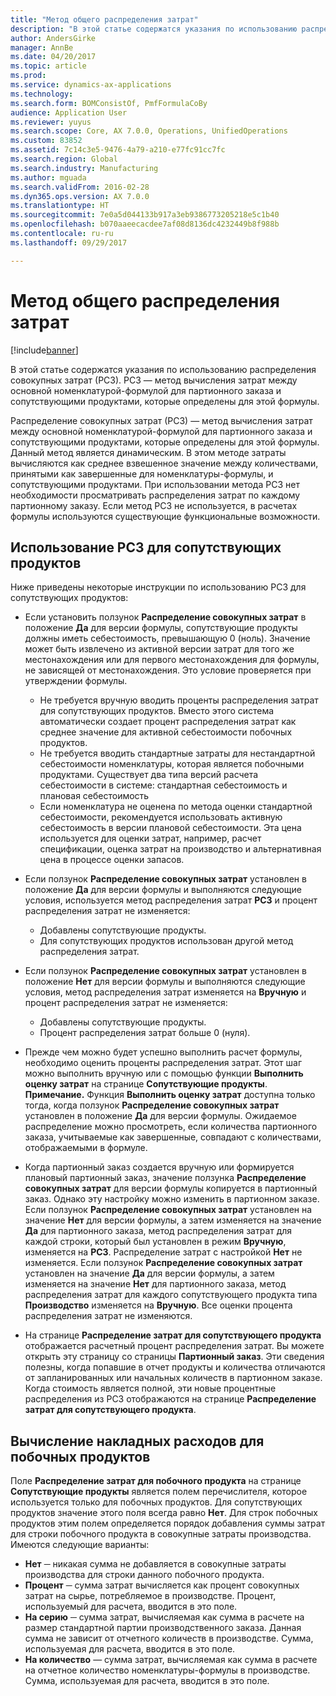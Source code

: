 ```yaml
---
title: "Метод общего распределения затрат"
description: "В этой статье содержатся указания по использованию распределения совокупных затрат (РСЗ). РСЗ — метод вычисления затрат между основной номенклатурой-формулой для партионного заказа и сопутствующими продуктами, которые определены для этой формулы."
author: AndersGirke
manager: AnnBe
ms.date: 04/20/2017
ms.topic: article
ms.prod: 
ms.service: dynamics-ax-applications
ms.technology: 
ms.search.form: BOMConsistOf, PmfFormulaCoBy
audience: Application User
ms.reviewer: yuyus
ms.search.scope: Core, AX 7.0.0, Operations, UnifiedOperations
ms.custom: 83852
ms.assetid: 7c14c3e5-9476-4a79-a210-e77fc91cc7fc
ms.search.region: Global
ms.search.industry: Manufacturing
ms.author: mguada
ms.search.validFrom: 2016-02-28
ms.dyn365.ops.version: AX 7.0.0
ms.translationtype: HT
ms.sourcegitcommit: 7e0a5d044133b917a3eb9386773205218e5c1b40
ms.openlocfilehash: b070aaeecacdee7af08d8136dc4232449b8f988b
ms.contentlocale: ru-ru
ms.lasthandoff: 09/29/2017

---
```


# <a name="total-cost-allocation-method"></a>Метод общего распределения затрат

[!include[banner](../includes/banner.md)]


В этой статье содержатся указания по использованию распределения совокупных затрат (РСЗ). РСЗ — метод вычисления затрат между основной номенклатурой-формулой для партионного заказа и сопутствующими продуктами, которые определены для этой формулы.

Распределение совокупных затрат (РСЗ) — метод вычисления затрат между основной номенклатурой-формулой для партионного заказа и сопутствующими продуктами, которые определены для этой формулы. Данный метод является динамическим. В этом методе затраты вычисляются как среднее взвешенное значение между количествами, принятыми как завершенные для номенклатуры-формулы, и сопутствующими продуктами. При использовании метода РСЗ нет необходимости просматривать распределения затрат по каждому партионному заказу. Если метод РСЗ не используется, в расчетах формулы используются существующие функциональные возможности.

## <a name="using-tca-for-coproducts"></a>Использование РСЗ для сопутствующих продуктов
Ниже приведены некоторые инструкции по использованию РСЗ для сопутствующих продуктов:

-   Если установить ползунок **Распределение совокупных затрат** в положение **Да** для версии формулы, сопутствующие продукты должны иметь себестоимость, превышающую 0 (ноль). Значение может быть извлечено из активной версии затрат для того же местонахождения или для первого местонахождения для формулы, не зависящей от местонахождения. Это условие проверяется при утверждении формулы.

    -   Не требуется вручную вводить проценты распределения затрат для сопутствующих продуктов. Вместо этого система автоматически создает процент распределения затрат как среднее значение для активной себестоимости побочных продуктов. 
    -   Не требуется вводить стандартные затраты для нестандартной себестоимости номенклатуры, которая является побочными продуктами. Существует два типа версий расчета себестоимости в системе: стандартная себестоимость и плановая себестоимость 
    -   Если номенклатура не оценена по метода оценки стандартной себестоимости, рекомендуется использовать активную себестоимость в версии плановой себестоимости. Эта цена используется для оценки затрат, например, расчет спецификации, оценка затрат на производство и альтернативная цена в процессе оценки запасов. 

-   Если ползунок **Распределение совокупных затрат** установлен в положение **Да** для версии формулы и выполняются следующие условия, используется метод распределения затрат **РСЗ** и процент распределения затрат не изменяется:
    -   Добавлены сопутствующие продукты.
    -   Для сопутствующих продуктов использован другой метод распределения затрат.
-   Если ползунок **Распределение совокупных затрат** установлен в положение **Нет** для версии формулы и выполняются следующие условия, метод распределения затрат изменяется на **Вручную** и процент распределения затрат не изменяется:
    -   Добавлены сопутствующие продукты.
    -   Процент распределения затрат больше 0 (нуля).
-   Прежде чем можно будет успешно выполнить расчет формулы, необходимо оценить проценты распределения затрат. Этот шаг можно выполнить вручную или с помощью функции **Выполнить оценку затрат** на странице **Сопутствующие продукты**. **Примечание.** Функция **Выполнить оценку затрат** доступна только тогда, когда ползунок **Распределение совокупных затрат** установлен в положение **Да** для версии формулы. Ожидаемое распределение можно просмотреть, если количества партионного заказа, учитываемые как завершенные, совпадают с количествами, отображаемыми в формуле.
-   Когда партионный заказ создается вручную или формируется плановый партионный заказ, значение ползунка **Распределение совокупных затрат** для версии формулы копируется в партионный заказ. Однако эту настройку можно изменить в партионном заказе. Если ползунок **Распределение совокупных затрат** установлен на значение **Нет** для версии формулы, а затем изменяется на значение **Да** для партионного заказа, метод распределения затрат для каждой строки, который был установлен в режим **Вручную**, изменяется на **РСЗ**. Распределение затрат с настройкой **Нет** не изменяется. Если ползунок **Распределение совокупных затрат** установлен на значение **Да** для версии формулы, а затем изменяется на значение **Нет** для партионного заказа, метод распределения затрат для каждого сопутствующего продукта типа **Производство** изменяется на **Вручную**. Все оценки процента распределения затрат не изменяются.
-   На странице **Распределение затрат для сопутствующего продукта** отображается расчетный процент распределения затрат. Вы можете открыть эту страницу со страницы **Партионный заказ**. Эти сведения полезны, когда попавшие в отчет продукты и количества отличаются от запланированных или начальных количеств в партионном заказе. Когда стоимость является полной, эти новые процентные распределения из РСЗ отображаются на странице **Распределение затрат для сопутствующего продукта**.

## <a name="calculating-the-burden-for-byproducts"></a>Вычисление накладных расходов для побочных продуктов
Поле **Распределение затрат для побочного продукта** на странице **Сопутствующие продукты** является полем перечислителя, которое используется только для побочных продуктов. Для сопутствующих продуктов значение этого поля всегда равно **Нет**. Для строк побочных продуктов этим полем определяется порядок добавления суммы затрат для строки побочного продукта в совокупные затраты производства. Имеются следующие варианты:

-   **Нет** ─ никакая сумма не добавляется в совокупные затраты производства для строки данного побочного продукта.
-   **Процент** ─ сумма затрат вычисляется как процент совокупных затрат на сырье, потребляемое в производстве. Процент, используемый для расчета, вводится в это поле.
-   **На серию** ─ сумма затрат, вычисляемая как сумма в расчете на размер стандартной партии производственного заказа. Данная сумма не зависит от отчетного количеств в производстве. Сумма, используемая для расчета, вводится в это поле.
-   **На количество** — сумма затрат, вычисляемая как сумма в расчете на отчетное количество номенклатуры-формулы в производстве. Сумма, используемая для расчета, вводится в это поле.





